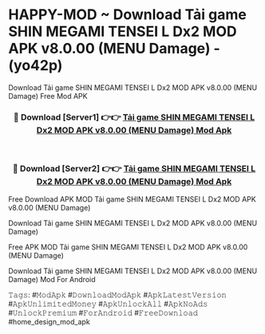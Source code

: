 # HAPPY-MOD ~ Download Tải game SHIN MEGAMI TENSEI L Dx2 MOD APK v8.0.00 (MENU Damage) - (yo42p)
Download Tải game SHIN MEGAMI TENSEI L Dx2 MOD APK v8.0.00 (MENU Damage) Free Mod APK

<div align="center">
<h3>🔴 Download [Server1] 👉👉 <a href="https://apk-comot.site?title=Tải_game_SHIN_MEGAMI_TENSEI_L_Dx2_MOD_APK_v8.0.00_(MENU_Damage)">Tải game SHIN MEGAMI TENSEI L Dx2 MOD APK v8.0.00 (MENU Damage) Mod Apk</a></h3><br>

<h3>🔴 Download [Server2] 👉👉 <a href="https://apk-comot.site?title=Tải_game_SHIN_MEGAMI_TENSEI_L_Dx2_MOD_APK_v8.0.00_(MENU_Damage)">Tải game SHIN MEGAMI TENSEI L Dx2 MOD APK v8.0.00 (MENU Damage) Mod Apk</a></h3>
</div>


Free Download APK MOD Tải game SHIN MEGAMI TENSEI L Dx2 MOD APK v8.0.00 (MENU Damage)

Download Tải game SHIN MEGAMI TENSEI L Dx2 MOD APK v8.0.00 (MENU Damage) 

Free APK MOD Tải game SHIN MEGAMI TENSEI L Dx2 MOD APK v8.0.00 (MENU Damage) 

Download Tải game SHIN MEGAMI TENSEI L Dx2 MOD APK v8.0.00 (MENU Damage) Mod For Android

𝚃𝚊𝚐𝚜: #𝙼𝚘𝚍𝙰𝚙𝚔 #𝙳𝚘𝚠𝚗𝚕𝚘𝚊𝚍𝙼𝚘𝚍𝙰𝚙𝚔 #𝙰𝚙𝚔𝙻𝚊𝚝𝚎𝚜𝚝𝚅𝚎𝚛𝚜𝚒𝚘𝚗 #𝙰𝚙𝚔𝚄𝚗𝚕𝚒𝚖𝚒𝚝𝚎𝚍𝙼𝚘𝚗𝚎𝚢 #𝙰𝚙𝚔𝚄𝚗𝚕𝚘𝚌𝚔𝙰𝚕𝚕 #𝙰𝚙𝚔𝙽𝚘𝙰𝚍𝚜 #𝚄𝚗𝚕𝚘𝚌𝚔𝙿𝚛𝚎𝚖𝚒𝚞𝚖 #𝙵𝚘𝚛𝙰𝚗𝚍𝚛𝚘𝚒𝚍 #𝙵𝚛𝚎𝚎𝙳𝚘𝚠𝚗𝚕𝚘𝚊𝚍 #home_design_mod_apk